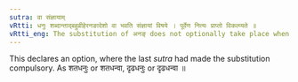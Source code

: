 ```yaml
---
sutra: वा संज्ञायाम्
vRtti: धनुः शब्दान्ताद्बहुव्रीहेरनङादेशो वा भवति संज्ञायां विषये । पूर्वेण नित्यः प्राप्तो विकल्प्यते ॥
vRtti_eng: The substitution of अनङ् does not optionally take place when the _Bahuvrihi_ is a Name.
---
```

This declares an option, where the last _sutra_ had made the substitution compulsory. As शतधनुः or शतधन्वा, दृढधनुः or दृढधन्वा ॥
